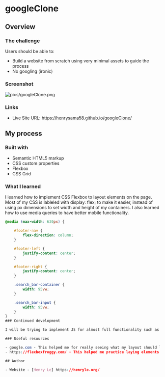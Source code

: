 # googleClone

## Overview

### The challenge

Users should be able to:

- Build a website from scratch using very minimal assets to guide the process
- No googling (ironic)

### Screenshot

![pics/googleClone.png]()

### Links

- Live Site URL: https://henrysama58.github.io/googleClone/

## My process

### Built with

- Semantic HTML5 markup
- CSS custom properties
- Flexbox
- CSS Grid

### What I learned

I learned how to implement CSS Flexbox to layout elements on the page. Most of my CSS is lableled with display: flex; to make it easier, instead of using px dimensions to set width and height of my containers. I also learned how to use media queries to have better mobile functionality.

```css
@media (max-width: 630px) {

    #footer-nav {
        flex-direction: column;
    }

    #footer-left {
        justify-content: center;
    }

    #footer-right {
        justify-content: center;
    }

    .search_bar-container {
        width: 95vw;
    }

    .search_bar-input {
        width: 95vw;
    }
}
### Continued development

I will be trying to implement JS for almost full functionality such as search suggestions and search links as I get more comfortable with web development.

### Useful resources

- google.com - This helped me for really seeing what my layout should look like. I used it a lot as reference and I think I will be using it in the industry. I really liked this pattern and will use it going forward.
- https://flexboxfroggy.com/ - This helped me practice laying elements out on a page before I got to work on this mini project.

## Author

- Website - [Henry Le] https://henryle.org/
